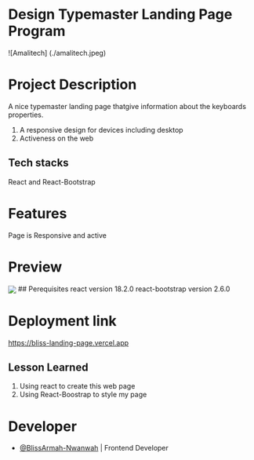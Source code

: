 # Design Typemaster Landing Page Program
![Amalitech] (./amalitech.jpeg)


# Project Description
A nice typemaster landing page thatgive information about the keyboards properties.

1. A responsive design for devices including desktop
2. Activeness on the web

## Tech stacks
React and React-Bootstrap

# Features
 Page is Responsive and active

# Preview
<img align='center' src='../src/Web Preview/Screenshot (9).png'/>
## Perequisites
react version 18.2.0
react-bootstrap version 2.6.0

# Deployment link
https://bliss-landing-page.vercel.app


## Lesson Learned
1. Using react to create this web page
2. Using React-Boostrap to style my page
# Developer 
- [@BlissArmah-Nwanwah](https://github.com/BlissArmah-Nwanwah) | Frontend Developer
